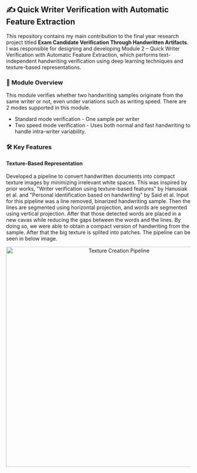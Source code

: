 ## ✍️ Quick Writer Verification with Automatic Feature Extraction

This repository contains my main contribution to the final year research project titled **Exam Candidate Verification Through Handwritten Artifacts**. 
I was responsible for designing and developing Module 2 – Quick Writer Verification with Automatic Feature Extraction, which performs text-independent handwriting verification using deep learning techniques and texture-based representations. 

### 🔧 Module Overview
This module verifies whether two handwriting samples originate from the same writer or not, even under variations such as writing speed.
There are 2 modes supported in this module.
- Standard mode verification - One sample per writer 
- Two speed mode verification - Uses both normal and fast handwriting to handle intra-writer variability.

### 🛠️ Key Features

#### Texture-Based Representation
Developed a pipeline to convert handwritten documents into compact texture images by minimizing irrelevant white spaces. This was inspired by prior works, "Writer verification using texture-based features" by Hanusiak et al. and "Personal identification based on handwriting"
by Said et al. Input for this pipeline was a line removed, binarized handwriting sample. Then the lines are segmented using horizontal projection, and words are segmented using vertical projection. After that those detected 
words are placed in a new cavas while reducing the gaps between the words and the lines. By doing so, we were able to obtain a compact version of handwriting from the sample. After that the big texture is splited into patches. The pipeline can be seen in below image.

<p align='center'>
  <img src="assets/" alt="Texture Creation Pipeline" width="600"/>
</p>
